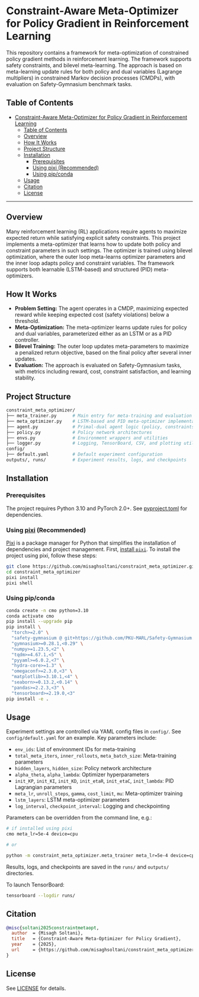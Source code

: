 # Constraint-Aware Meta-Optimizer for Policy Gradient in Reinforcement Learning

This repository contains a framework for meta-optimization of constrained policy gradient methods in reinforcement learning. The framework supports safety constraints, and bilevel meta-learning. The approach is based on meta-learning update rules for both policy and dual variables (Lagrange multipliers) in constrained Markov decision processes (CMDPs), with evaluation on Safety-Gymnasium benchmark tasks.

## Table of Contents

- [Constraint-Aware Meta-Optimizer for Policy Gradient in Reinforcement Learning](#constraint-aware-meta-optimizer-for-policy-gradient-in-reinforcement-learning)
  - [Table of Contents](#table-of-contents)
  - [Overview](#overview)
  - [How It Works](#how-it-works)
  - [Project Structure](#project-structure)
  - [Installation](#installation)
    - [Prerequisites](#prerequisites)
    - [Using pixi (Recommended)](#using-pixi-recommended)
    - [Using pip/conda](#using-pipconda)
  - [Usage](#usage)
  - [Citation](#citation)
  - [License](#license)

---

## Overview

Many reinforcement learning (RL) applications require agents to maximize expected return while satisfying explicit safety constraints. This project implements a meta-optimizer that learns how to update both policy and constraint parameters in such settings. The optimizer is trained using bilevel optimization, where the outer loop meta-learns optimizer parameters and the inner loop adapts policy and constraint variables. The framework supports both learnable (LSTM-based) and structured (PID) meta-optimizers.

## How It Works

- **Problem Setting:** The agent operates in a CMDP, maximizing expected reward while keeping expected cost (safety violations) below a threshold.
- **Meta-Optimization:** The meta-optimizer learns update rules for policy and dual variables, parameterized either as an LSTM or as a PID controller.
- **Bilevel Training:** The outer loop updates meta-parameters to maximize a penalized return objective, based on the final policy after several inner updates.
- **Evaluation:** The approach is evaluated on Safety-Gymnasium tasks, with metrics including reward, cost, constraint satisfaction, and learning stability.
<!-- - **Baselines:** The framework includes implementations of PPO-Lagrangian (primal-dual), PID Lagrangian, and CPO (Constrained Policy Optimization) for comparison. -->

## Project Structure

```bash
constraint_meta_optimizer/
├── meta_trainer.py      # Main entry for meta-training and evaluation
├── meta_optimizer.py    # LSTM-based and PID meta-optimizer implementations
├── agent.py             # Primal-dual agent logic (policy, constraints, updates)
├── policy.py            # Policy network architectures
├── envs.py              # Environment wrappers and utilities
├── logger.py            # Logging, TensorBoard, CSV, and plotting utilities
config/
├── default.yaml         # Default experiment configuration
outputs/, runs/          # Experiment results, logs, and checkpoints
```

## Installation

### Prerequisites

 The project requires Python 3.10 and PyTorch 2.0+. See [pyproject.toml](pyproject.toml) for dependencies.

### Using [pixi](https://pixi.sh/latest/) (Recommended)

[Pixi](https://pixi.sh/latest/) is a package manager for Python that simplifies the installation of dependencies and project management. First, [install `pixi`](https://pixi.sh/latest/#installation). To install the project using pixi, follow these steps:

```bash
git clone https://github.com/misaghsoltani/constraint_meta_optimizer.git
cd constraint_meta_optimizer
pixi install
pixi shell
```

### Using pip/conda

```bash
conda create -n cmo python=3.10
conda activate cmo
pip install --upgrade pip
pip install \
  "torch>=2.0" \
  "safety-gymnasium @ git+https://github.com/PKU-MARL/Safety-Gymnasium.git" \
  "gymnasium>=0.28.1,<0.29" \
  "numpy>=1.23.5,<2" \
  "tqdm>=4.67.1,<5" \
  "pyyaml>=6.0.2,<7" \
  "hydra-core>=1.3" \
  "omegaconf>=2.3.0,<3" \
  "matplotlib>=3.10.1,<4" \
  "seaborn>=0.13.2,<0.14" \
  "pandas>=2.2.3,<3" \
  "tensorboard>=2.19.0,<3"
pip install -e .
```

## Usage

Experiment settings are controlled via YAML config files in `config/`. See `config/default.yaml` for an example. Key parameters include:

- `env_ids`: List of environment IDs for meta-training
- `total_meta_iters`, `inner_rollouts`, `meta_batch_size`: Meta-training parameters
- `hidden_layers`, `hidden_size`: Policy network architecture
- `alpha_theta`, `alpha_lambda`: Optimizer hyperparameters
- `init_KP`, `init_KI`, `init_KD`, `init_etaR`, `init_etaC`, `init_lambda`: PID Lagrangian parameters
- `meta_lr`, `unroll_steps`, `gamma`, `cost_limit`, `mu`: Meta-optimizer training
- `lstm_layers`: LSTM meta-optimizer parameters
- `log_interval`, `checkpoint_interval`: Logging and checkpointing

Parameters can be overridden from the command line, e.g.:

```bash
# if installed using pixi
cmo meta_lr=5e-4 device=cpu

# or

python -m constraint_meta_optimizer.meta_trainer meta_lr=5e-4 device=cpu
```

Results, logs, and checkpoints are saved in the `runs/` and `outputs/` directories.

To launch TensorBoard:

```bash
tensorboard --logdir runs/
```

## Citation

```bibtex
@misc{soltani2025constraintmetaopt,
  author  = {Misagh Soltani},
  title   = {Constraint-Aware Meta-Optimizer for Policy Gradient},
  year    = {2025},
  url     = {https://github.com/misaghsoltani/constraint_meta_optimizer}
}
```

## License

See [LICENSE](LICENSE) for details.
